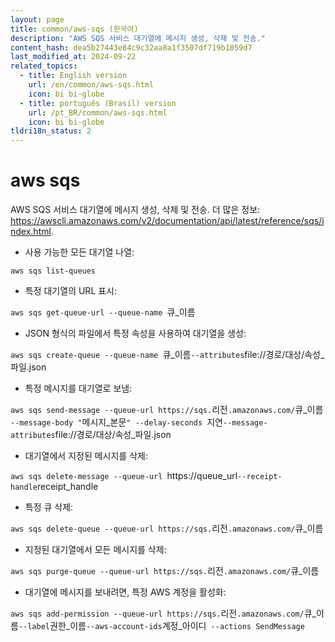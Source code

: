 ```yaml
---
layout: page
title: common/aws-sqs (한국어)
description: "AWS SQS 서비스 대기열에 메시지 생성, 삭제 및 전송."
content_hash: dea5b27443e84c9c32aa8a1f3507df719b1059d7
last_modified_at: 2024-09-22
related_topics:
  - title: English version
    url: /en/common/aws-sqs.html
    icon: bi bi-globe
  - title: português (Brasil) version
    url: /pt_BR/common/aws-sqs.html
    icon: bi bi-globe
tldri18n_status: 2
---
```

# aws sqs

AWS SQS 서비스 대기열에 메시지 생성, 삭제 및 전송.
더 많은 정보: <https://awscli.amazonaws.com/v2/documentation/api/latest/reference/sqs/index.html>.

- 사용 가능한 모든 대기열 나열:

`aws sqs list-queues`

- 특정 대기열의 URL 표시:

`aws sqs get-queue-url --queue-name `<span class="tldr-var badge badge-pill bg-dark-lm bg-white-dm text-white-lm text-dark-dm font-weight-bold">큐_이름</span>

- JSON 형식의 파일에서 특정 속성을 사용하여 대기열을 생성:

`aws sqs create-queue --queue-name `<span class="tldr-var badge badge-pill bg-dark-lm bg-white-dm text-white-lm text-dark-dm font-weight-bold">큐_이름</span>` --attributes `<span class="tldr-var badge badge-pill bg-dark-lm bg-white-dm text-white-lm text-dark-dm font-weight-bold">file://경로/대상/속성_파일.json</span>

- 특정 메시지를 대기열로 보냄:

`aws sqs send-message --queue-url https://sqs.`<span class="tldr-var badge badge-pill bg-dark-lm bg-white-dm text-white-lm text-dark-dm font-weight-bold">리전</span>`.amazonaws.com/`<span class="tldr-var badge badge-pill bg-dark-lm bg-white-dm text-white-lm text-dark-dm font-weight-bold">큐_이름</span>` --message-body "`<span class="tldr-var badge badge-pill bg-dark-lm bg-white-dm text-white-lm text-dark-dm font-weight-bold">메시지_본문</span>`" --delay-seconds `<span class="tldr-var badge badge-pill bg-dark-lm bg-white-dm text-white-lm text-dark-dm font-weight-bold">지연</span>` --message-attributes `<span class="tldr-var badge badge-pill bg-dark-lm bg-white-dm text-white-lm text-dark-dm font-weight-bold">file://경로/대상/속성_파일.json</span>

- 대기열에서 지정된 메시지를 삭제:

`aws sqs delete-message --queue-url `<span class="tldr-var badge badge-pill bg-dark-lm bg-white-dm text-white-lm text-dark-dm font-weight-bold">https://queue_url</span>` --receipt-handle `<span class="tldr-var badge badge-pill bg-dark-lm bg-white-dm text-white-lm text-dark-dm font-weight-bold">receipt_handle</span>

- 특정 큐 삭제:

`aws sqs delete-queue --queue-url https://sqs.`<span class="tldr-var badge badge-pill bg-dark-lm bg-white-dm text-white-lm text-dark-dm font-weight-bold">리전</span>`.amazonaws.com/`<span class="tldr-var badge badge-pill bg-dark-lm bg-white-dm text-white-lm text-dark-dm font-weight-bold">큐_이름</span>

- 지정된 대기열에서 모든 메시지를 삭제:

`aws sqs purge-queue --queue-url https://sqs.`<span class="tldr-var badge badge-pill bg-dark-lm bg-white-dm text-white-lm text-dark-dm font-weight-bold">리전</span>`.amazonaws.com/`<span class="tldr-var badge badge-pill bg-dark-lm bg-white-dm text-white-lm text-dark-dm font-weight-bold">큐_이름</span>

- 대기열에 메시지를 보내려면, 특정 AWS 계정을 활성화:

`aws sqs add-permission --queue-url https://sqs.`<span class="tldr-var badge badge-pill bg-dark-lm bg-white-dm text-white-lm text-dark-dm font-weight-bold">리전</span>`.amazonaws.com/`<span class="tldr-var badge badge-pill bg-dark-lm bg-white-dm text-white-lm text-dark-dm font-weight-bold">큐_이름</span>` --label `<span class="tldr-var badge badge-pill bg-dark-lm bg-white-dm text-white-lm text-dark-dm font-weight-bold">권한_이름</span>` --aws-account-ids `<span class="tldr-var badge badge-pill bg-dark-lm bg-white-dm text-white-lm text-dark-dm font-weight-bold">계정_아이디</span>` --actions SendMessage`
